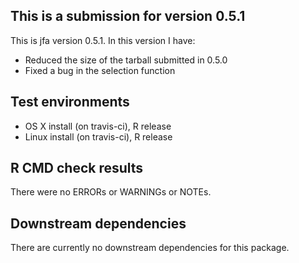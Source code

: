 ## This is a submission for version 0.5.1
This is jfa version 0.5.1. In this version I have:

* Reduced the size of the tarball submitted in 0.5.0
* Fixed a bug in the selection function

## Test environments
* OS X install (on travis-ci), R release
* Linux install (on travis-ci), R release

## R CMD check results
There were no ERRORs or WARNINGs or NOTEs. 

## Downstream dependencies
There are currently no downstream dependencies for this package.
